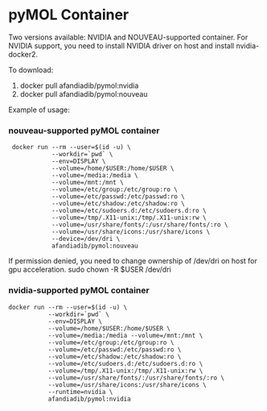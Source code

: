 # pyMOL Container

Two versions available: NVIDIA and NOUVEAU-supported container. For NVIDIA support, you need to install NVIDIA driver on host and install nvidia-docker2.

To download:
  1. docker pull afandiadib/pymol:nvidia
  2. docker pull afandiadib/pymol:nouveau

Example of usage:

### nouveau-supported pyMOL container

     docker run --rm --user=$(id -u) \
                --workdir=`pwd` \
                --env=DISPLAY \
                --volume=/home/$USER:/home/$USER \
                --volume=/media:/media \
                --volume=/mnt:/mnt \
                --volume=/etc/group:/etc/group:ro \
                --volume=/etc/passwd:/etc/passwd:ro \
                --volume=/etc/shadow:/etc/shadow:ro \
                --volume=/etc/sudoers.d:/etc/sudoers.d:ro \
                --volume=/tmp/.X11-unix:/tmp/.X11-unix:rw \
                --volume=/usr/share/fonts/:/usr/share/fonts/:ro \
                --volume=/usr/share/icons:/usr/share/icons \
                --device=/dev/dri \
                afandiadib/pymol:nouveau

If permission denied, you need to change ownership of /dev/dri on host for gpu acceleration.
sudo chown -R $USER /dev/dri


### nvidia-supported pyMOL container

    docker run --rm --user=$(id -u) \
               --workdir=`pwd` \
               --env=DISPLAY \
               --volume=/home/$USER:/home/$USER \
               --volume=/media:/media --volume=/mnt:/mnt \
               --volume=/etc/group:/etc/group:ro \
               --volume=/etc/passwd:/etc/passwd:ro \
               --volume=/etc/shadow:/etc/shadow:ro \
               --volume=/etc/sudoers.d:/etc/sudoers.d:ro \
               --volume=/tmp/.X11-unix:/tmp/.X11-unix:rw \
               --volume=/usr/share/fonts/:/usr/share/fonts/:ro \
               --volume=/usr/share/icons:/usr/share/icons \
               --runtime=nvidia \
               afandiadib/pymol:nvidia



